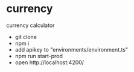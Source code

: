 # currency
currency calculator

* git clone
* npm i
* add apikey to "environments/environment.ts"
* npm run start-prod
* open http://localhost:4200/

